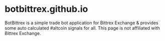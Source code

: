 # botbittrex.github.io
BotBittrex is a simple trade bot application for Bittrex Exchange &amp; provides some auto calculated #altcoin signals for all. This page is not affiliated with Bittrex Exchange.

